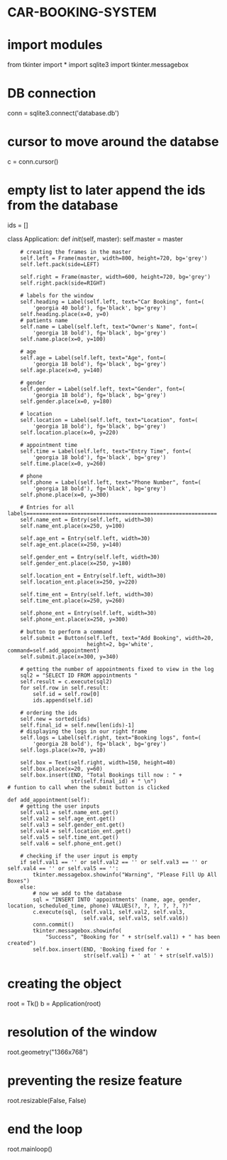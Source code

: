 # CAR-BOOKING-SYSTEM
# import modules
from tkinter import *
import sqlite3
import tkinter.messagebox
# DB connection
conn = sqlite3.connect('database.db')

# cursor to move around the databse
c = conn.cursor()

# empty list to later append the ids from the database
ids = []


class Application:
    def _init_(self, master):
        self.master = master

        # creating the frames in the master
        self.left = Frame(master, width=800, height=720, bg='grey')
        self.left.pack(side=LEFT)

        self.right = Frame(master, width=600, height=720, bg='grey')
        self.right.pack(side=RIGHT)

        # labels for the window
        self.heading = Label(self.left, text="Car Booking", font=(
            'georgia 40 bold'), fg='black', bg='grey')
        self.heading.place(x=0, y=0)
        # patients name
        self.name = Label(self.left, text="Owner's Name", font=(
            'georgia 18 bold'), fg='black', bg='grey')
        self.name.place(x=0, y=100)

        # age
        self.age = Label(self.left, text="Age", font=(
            'georgia 18 bold'), fg='black', bg='grey')
        self.age.place(x=0, y=140)

        # gender
        self.gender = Label(self.left, text="Gender", font=(
            'georgia 18 bold'), fg='black', bg='grey')
        self.gender.place(x=0, y=180)

        # location
        self.location = Label(self.left, text="Location", font=(
            'georgia 18 bold'), fg='black', bg='grey')
        self.location.place(x=0, y=220)

        # appointment time
        self.time = Label(self.left, text="Entry Time", font=(
            'georgia 18 bold'), fg='black', bg='grey')
        self.time.place(x=0, y=260)

        # phone
        self.phone = Label(self.left, text="Phone Number", font=(
            'georgia 18 bold'), fg='black', bg='grey')
        self.phone.place(x=0, y=300)

        # Entries for all labels============================================================
        self.name_ent = Entry(self.left, width=30)
        self.name_ent.place(x=250, y=100)

        self.age_ent = Entry(self.left, width=30)
        self.age_ent.place(x=250, y=140)

        self.gender_ent = Entry(self.left, width=30)
        self.gender_ent.place(x=250, y=180)

        self.location_ent = Entry(self.left, width=30)
        self.location_ent.place(x=250, y=220)

        self.time_ent = Entry(self.left, width=30)
        self.time_ent.place(x=250, y=260)

        self.phone_ent = Entry(self.left, width=30)
        self.phone_ent.place(x=250, y=300)

        # button to perform a command
        self.submit = Button(self.left, text="Add Booking", width=20,
                             height=2, bg='white', command=self.add_appointment)
        self.submit.place(x=300, y=340)

        # getting the number of appointments fixed to view in the log
        sql2 = "SELECT ID FROM appointments "
        self.result = c.execute(sql2)
        for self.row in self.result:
            self.id = self.row[0]
            ids.append(self.id)

        # ordering the ids
        self.new = sorted(ids)
        self.final_id = self.new[len(ids)-1]
        # displaying the logs in our right frame
        self.logs = Label(self.right, text="Booking logs", font=(
            'georgia 28 bold'), fg='black', bg='grey')
        self.logs.place(x=70, y=10)

        self.box = Text(self.right, width=150, height=40)
        self.box.place(x=20, y=60)
        self.box.insert(END, "Total Bookings till now : " +
                        str(self.final_id) + " \n")
    # funtion to call when the submit button is clicked

    def add_appointment(self):
        # getting the user inputs
        self.val1 = self.name_ent.get()
        self.val2 = self.age_ent.get()
        self.val3 = self.gender_ent.get()
        self.val4 = self.location_ent.get()
        self.val5 = self.time_ent.get()
        self.val6 = self.phone_ent.get()

        # checking if the user input is empty
        if self.val1 == '' or self.val2 == '' or self.val3 == '' or self.val4 == '' or self.val5 == '':
            tkinter.messagebox.showinfo("Warning", "Please Fill Up All Boxes")
        else:
            # now we add to the database
            sql = "INSERT INTO 'appointments' (name, age, gender, location, scheduled_time, phone) VALUES(?, ?, ?, ?, ?, ?)"
            c.execute(sql, (self.val1, self.val2, self.val3,
                            self.val4, self.val5, self.val6))
            conn.commit()
            tkinter.messagebox.showinfo(
                "Success", "Booking for " + str(self.val1) + " has been created")
            self.box.insert(END, 'Booking fixed for ' +
                            str(self.val1) + ' at ' + str(self.val5))


# creating the object
root = Tk()
b = Application(root)

# resolution of the window
root.geometry("1366x768")

# preventing the resize feature
root.resizable(False, False)

# end the loop
root.mainloop()
